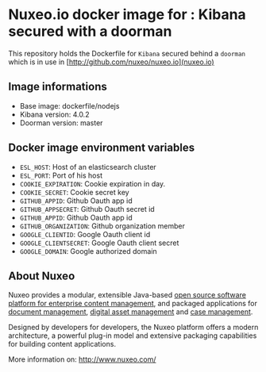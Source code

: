 Nuxeo.io docker image for : Kibana secured with a doorman
=====================================

This repository holds the Dockerfile for `Kibana` secured behind a `doorman` which is in use in [http://github.com/nuxeo/nuxeo.io](nuxeo.io)

Image informations
------------------

- Base image: dockerfile/nodejs
- Kibana version: 4.0.2
- Doorman version: master

Docker image environment variables
------------------

- `ESL_HOST`: Host of an elasticsearch cluster
- `ESL_PORT`: Port of his host
- `COOKIE_EXPIRATION`: Cookie expiration in day.
- `COOKIE_SECRET`: Cookie secret key
- `GITHUB_APPID`: Github Oauth app id
- `GITHUB_APPSECRET`: Github Oauth secret id
- `GITHUB_APPID`: Github Oauth app id
- `GITHUB_ORGANIZATION`: Github organization member
- `GOOGLE_CLIENTID`: Google Oauth client id
- `GOOGLE_CLIENTSECRET`: Google Oauth client secret
- `GOOGLE_DOMAIN`: Google authorized domain

About Nuxeo
-----------

Nuxeo provides a modular, extensible Java-based
[open source software platform for enterprise content management](http://www.nuxeo.com/en/products/ep),
and packaged applications for [document management](http://www.nuxeo.com/en/products/document-management),
[digital asset management](http://www.nuxeo.com/en/products/dam) and
[case management](http://www.nuxeo.com/en/products/case-management).

Designed by developers for developers, the Nuxeo platform offers a modern
architecture, a powerful plug-in model and extensive packaging
capabilities for building content applications.

More information on: <http://www.nuxeo.com/>
